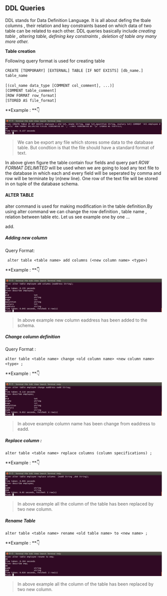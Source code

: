 ## DDL Queries

  DDL stands for Data Definition Language. It is all about defing the tbale columns , their relation and key constraints based on which data of two table can be related to each other. DDL queries basically include *creating table , altering table, defining key constraints , deletion of table any many more other.*
  
 **Table creation**

Following query format is used for creating table 

```
CREATE [TEMPORARY] [EXTERNAL] TABLE [IF NOT EXISTS] [db_name.] table_name

[(col_name data_type [COMMENT col_comment], ...)]
[COMMENT table_comment]
[ROW FORMAT row_format]
[STORED AS file_format]

```
  **Example : **:point_down:

![Create tables](https://github.com/maniram-yadav/Hive/blob/master/images/createtable.png)


> We can be export any file which stores some data to the database table. But condtion is that the file should have a standard format of text.

In above given figure the table contain four fields and query part *ROW FORMAT DELIMITED* will be used when we are going to load any text file to the database in which each and every field will be seperated by comma and row will be terminate by *\n*(new line). One row of the text file will be stored in on tuple of the database schema.

#### ALTER TABLE
 alter command is used for making modification in the table definition.By using alter command we can change the row definition , table name , relation between table etc.
 Let us see example one by one ...
 
 add.
#####  Adding new column
Query Format:
```
 alter table <table name> add columns (<new column name> <type>)
```

**Example : **:point_down:

![Add column](https://github.com/maniram-yadav/Hive/blob/master/images/addcolumn.png)

> In above example new column eaddress has been added to the schema.


#####  Change column definition
  Query Format :
   ```
   alter table <table name> change <old column name> <new column name> <type> ;
   ```
   
   **Example : **:point_down:
   
   ![change column name](https://github.com/maniram-yadav/Hive/blob/master/images/changecolumn.png)
   > In above example column name has been change from eaddress to eadd.
   
   
#####  Replace column :
   ```
   alter table <table name> replace columns (column specifications) ;
   ```
**Example : **:point_down:

![Replace column](https://github.com/maniram-yadav/Hive/blob/master/images/replacecolumns.png)
   > In above example all the column of the table has been replaced by two new column.
   
   ##### Rename Table
   ```
   alter table <table name> rename <old table name> to <new name> ;
   ```
   **Example : **:point_down:

![Rename table](https://github.com/maniram-yadav/Hive/blob/master/images/altertable.png)
   > In above example all the column of the table has been replaced by two new column.
   
   
   
   
